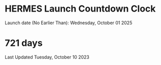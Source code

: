 # HERMES Launch Countdown Clock

Launch date (No Earlier Than): Wednesday, October 01 2025
# 721 days

Last Updated Tuesday, October 10 2023